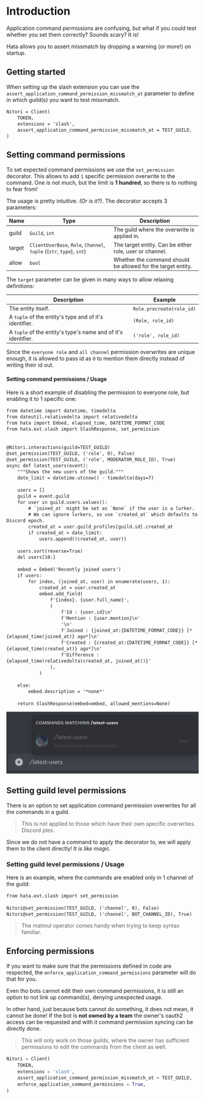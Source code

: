 # Introduction

Application command permissions are confusing, but what if you could test whether you set them correctly? Sounds scary?
It is!

Hata allows you to assert missmatch by dropping a warning (or more!) on startup.

## Getting started

When setting up the slash extension you can use the `assert_application_command_permission_missmatch_at` parameter to
define in which guild(s) you want to test missmatch.

```py3
Nitori = Client(
    TOKEN,
    extensions = 'slash',
    assert_application_command_permission_missmatch_at = TEST_GUILD,
)
```

## Setting command permissions

To set expected command permissions we use the `set_permission` decorator. This allows to add `1` specific permission
overwrite to the command. One is not much, but the limit is **1 hundred**, so there is to nothing to fear from!

The usage is pretty intuitive. *(Or is it?)*. The decorator accepts 3 parameters:

| Name              | Type                                                                  | Description                                                   |
|-------------------|-----------------------------------------------------------------------|---------------------------------------------------------------|
| guild             | `Guild`, `int`                                                        | The guild where the overwrite is applied in.                  |
| target            | `ClientUserBase`, `Role`, `Channel`, `tuple` ((`str`, `type`), `int`) | The target entity. Can be either role, user or channel.       |
| allow             | `bool`                                                                | Whether the command should be allowed for the target entity.  |

The `target` parameter can be given in many ways to allow relaxing definitions:

| Description                                                       | Example                   |
|-------------------------------------------------------------------|---------------------------|
| The entity itself.                                                | `Role.precreate(role_id)` |
| A `tuple` of the entity's type and of it's identifier.            | `(Role, role_id)`         |
| A `tuple` of the entity's type's name and of it's identifier.     | `('role', role_id)`       |

Since the `everyone role` and `all channel` permission overwrites are unique enough, it is allowed to pass id as `0` to
mention them directly instead of writing their id out.

#### Setting command permissions / Usage

Here is a short example of disabling the permission to everyone role, but enabling it to 1 specific one:

```py3
from datetime import datetime, timedelta
from dateutil.relativedelta import relativedelta
from hata import Embed, elapsed_time, DATETIME_FORMAT_CODE
from hata.ext.slash import SlashResponse, set_permission


@Nitori.interactions(guild=TEST_GUILD)
@set_permission(TEST_GUILD, ('role', 0), False)
@set_permission(TEST_GUILD, ('role', MODERATOR_ROLE_ID), True)
async def latest_users(event):
    """Shows the new users of the guild."""
    date_limit = datetime.utcnow() - timedelta(days=7)
    
    users = []
    guild = event.guild
    for user in guild.users.values():
        # `joined_at` might be set as `None` if the user is a lurker.
        # We can ignore lurkers, so use `created_at` which defaults to Discord epoch.
        created_at = user.guild_profiles[guild.id].created_at
        if created_at > date_limit:
            users.append((created_at, user))
    
    users.sort(reverse=True)
    del users[10:]
    
    embed = Embed('Recently joined users')
    if users:
        for index, (joined_at, user) in enumerate(users, 1):
            created_at = user.created_at
            embed.add_field(
                f'{index}. {user.full_name}',
                (
                    f'Id : {user.id}\n'
                    f'Mention : {user.mention}\n'
                    '\n'
                    f'Joined : {joined_at:{DATETIME_FORMAT_CODE}} [*{elapsed_time(joined_at)} ago*]\n'
                    f'Created : {created_at:{DATETIME_FORMAT_CODE}} [*{elapsed_time(created_at)} ago*]\n'
                    f'Difference : {elapsed_time(relativedelta(created_at, joined_at))}'
                ),
            )
    
    else:
        embed.description = '*none*'
    
    return SlashResponse(embed=embed, allowed_mentions=None)
```

![](assets/slash_0021.png)

## Setting guild level permissions

There is an option to set application command permission overwrites for all the commands in a guild.

> This is not applied to those which have their own specific overwrites. Discord ples.

Since we do not have a command to apply the decorator to, we will apply them to the client directly!
*It is like magic.*

### Setting guild level permissions / Usage

Here is an example, where the commands are enabled only in 1 channel of the guild:

```py3
from hata.ext.slash import set_permission

Nitori@set_permission(TEST_GUILD, ('channel', 0), False)
Nitori@set_permission(TEST_GUILD, ('channel', BOT_CHANNEL_ID), True)
```

> The matmul operator comes handy when trying to keep syntax familiar.

## Enforcing permissions

If you want to make sure that the permissions defined in code are respected, the
`enforce_application_command_permissions` parameter will do that for you.

Even tho bots cannot edit their own command permissions, it is still an option to not link up command(s), denying
unexpected usage.

In other hand, just because bots cannot do something, it does not mean, it cannot be done! If the bot is
**not owned by a team** the owner's oauth2 access can be requested and with it command permission syncing can be
directly done.

> This will only work on those guilds, where the owner has sufficient permissions to edit the commands from the client
> as well. 

```py
Nitori = Client(
    TOKEN,
    extensions = 'slash',
    assert_application_command_permission_missmatch_at = TEST_GUILD,
    enforce_application_command_permissions = True,
)
```
